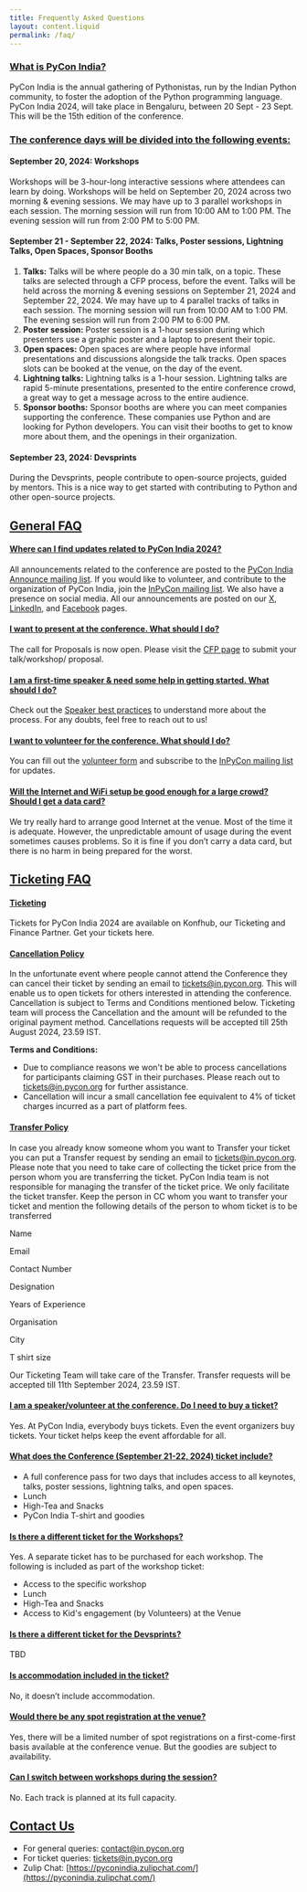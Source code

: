 ```yaml
---
title: Frequently Asked Questions
layout: content.liquid
permalink: /faq/
---
```


<a class="anchor" id="pycon"></a>

### [What is PyCon India?](#pycon)
PyCon India is the annual gathering of Pythonistas, run by the Indian Python community, to foster the adoption of the Python programming language. PyCon India 2024, will take place in Bengaluru, between 20 Sept - 23 Sept. This will be the 15th edition of the conference.

<a class="anchor" id="conference"></a>

### [The conference days will be divided into the following events:](#conference)

#### September 20, 2024: Workshops
Workshops will be 3-hour-long interactive sessions where attendees can learn by doing. Workshops will be held on September 20, 2024 across two morning & evening sessions. We may have up to 3 parallel workshops in each session. The morning session will run from 10:00 AM to 1:00 PM. The evening session will run from 2:00 PM to 5:00 PM.

#### September 21 - September 22, 2024: Talks, Poster sessions, Lightning Talks, Open Spaces, Sponsor Booths
1. **Talks:** Talks will be where people do a 30 min talk, on a topic. These talks are selected through a CFP process, before the event. Talks will be held across the morning & evening sessions on September 21, 2024 and September 22, 2024. We may have up to 4 parallel tracks of talks in each session. The morning session will run from 10:00 AM to 1:00 PM. The evening session will run from 2:00 PM to 6:00 PM.
2. **Poster session:** Poster session is a 1-hour session during which presenters use a graphic poster and a laptop to present their topic.
3. **Open spaces:** Open spaces are where people have informal presentations and discussions alongside the talk tracks. Open spaces slots can be booked at the venue, on the day of the event.
4. **Lightning talks:** Lightning talks is a 1-hour session. Lightning talks are rapid 5-minute presentations, presented to the entire conference crowd, a great way to get a message across to the entire audience.
5. **Sponsor booths:** Sponsor booths are where you can meet companies supporting the conference. These companies use Python and are looking for Python developers. You can visit their booths to get to know more about them, and the openings in their organization.

#### September 23, 2024: Devsprints
During the Devsprints, people contribute to open-source projects, guided by mentors. This is a nice way to get started with contributing to Python and other open-source projects.

<a class="anchor" id="general"></a>

[General FAQ](#general)
--------

<a class="anchor" id="general_updates"></a>

#### [Where can I find updates related to PyCon India 2024?](#general_updates)
All announcements related to the conference are posted to the [PyCon India Announce mailing list](https://mail.python.org/mailman3/lists/inpycon-announce.python.org/). If you would like to volunteer, and contribute to the organization of PyCon India, join the [InPyCon mailing list](https://mail.python.org/mailman/listinfo/inpycon). We also have a presence on social media. All our announcements are posted on our [X](https://x.com/pyconindia), [LinkedIn](https://linkedin.com/company/pyconindia), and [Facebook](https://www.facebook.com/PyConIndia/) pages.

<a class="anchor" id="general_present"></a>

#### [I want to present at the conference. What should I do?](#general_present)
The call for Proposals is now open. Please visit the [CFP page](https://in.pycon.org/cfp/2024/proposals/) to submit your talk/workshop/ proposal.

<a class="anchor" id="general_first_time"></a>

#### [I am a first-time speaker & need some help in getting started. What should I do?](#general_first_time)
Check out the [Speaker best practices](https://github.com/pythonindia/junction/wiki/Speaker-best-practices) to understand more about the process. For any doubts, feel free to reach out to us!

<a class="anchor" id="general_volunteer"></a>

#### [I want to volunteer for the conference. What should I do?](#general_volunteer)
You can fill out the [volunteer form](https://docs.google.com/forms/d/e/1FAIpQLSeJ9cKrN9HFX-GSHgYepjYRBzYIMbu4NONCrpw8rcEQKBRv9w/viewform) and subscribe to the [InPyCon mailing list](https://mail.python.org/mailman/listinfo/inpycon) for updates.

<a class="anchor" id="general_internet"></a>

#### [Will the Internet and WiFi setup be good enough for a large crowd? Should I get a data card?](#general_internet)
We try really hard to arrange good Internet at the venue. Most of the time it is adequate. However, the unpredictable amount of usage during the event sometimes causes problems. So it is fine if you don’t carry a data card, but there is no harm in being prepared for the worst.

<a class="anchor" id="ticketing"></a>

[Ticketing FAQ](#ticketing)
---------

<a class="anchor" id="ticketing_konfhub"></a>

#### [Ticketing](#ticketing_konfhub)
Tickets for PyCon India 2024 are available on Konfhub, our Ticketing and Finance Partner. Get your tickets here.

<a class="anchor" id="ticketing_cancellation"></a>

#### [Cancellation Policy](#ticketing_cancellation)
In the unfortunate event where people cannot attend the Conference they can cancel their ticket by sending an email to tickets@in.pycon.org. This will enable us to open tickets for others interested in attending the conference. Cancellation is subject to Terms and Conditions mentioned below. Ticketing team will process the Cancellation and the amount will be refunded to the original payment method. Cancellations requests will be accepted till 25th August 2024, 23.59 IST.

**Terms and Conditions:**
- Due to compliance reasons we won't be able to process cancellations for participants claiming GST in their purchases. Please reach out to tickets@in.pycon.org for further assistance.
- Cancellation will incur a small cancellation fee equivalent to 4% of ticket charges incurred as a part of platform fees.

<a class="anchor" id="ticketing_transfer_policy"></a>

#### [Transfer Policy](#ticketing_transfer_policy)
In case you already know someone whom you want to Transfer your ticket you can put a Transfer request by sending an email to tickets@in.pycon.org. Please note that you need to take care of collecting the ticket price from the person whom you are transferring the ticket. PyCon India team is not responsible for managing the transfer of the ticket price. We only facilitate the ticket transfer. Keep the person in CC whom you want to transfer your ticket and mention the following details of the person to whom ticket is to be transferred

Name

Email

Contact Number

Designation

Years of Experience

Organisation

City

T shirt size

Our Ticketing Team will take care of the Transfer. Transfer requests will be accepted till 11th September 2024, 23.59 IST.

<a class="anchor" id="ticketing_speaker"></a>

#### [I am a speaker/volunteer at the conference. Do I need to buy a ticket?](#ticketing_speaker)
Yes. At PyCon India, everybody buys tickets. Even the event organizers buy tickets. Your ticket helps keep the event affordable for all.

<a class="anchor" id="ticketing_conference"></a>

#### [What does the Conference (September 21-22, 2024) ticket include?](#ticketing_conference)
- A full conference pass for two days that includes access to all keynotes, talks, poster sessions, lightning talks, and open spaces.
- Lunch
- High-Tea and Snacks
- PyCon India T-shirt and goodies

<a class="anchor" id="ticketing_workshop"></a>

#### [Is there a different ticket for the Workshops?](#ticketing_workshop)
Yes. A separate ticket has to be purchased for each workshop. The following is included as part of the workshop ticket:
- Access to the specific workshop
- Lunch
- High-Tea and Snacks
- Access to Kid's engagement (by Volunteers) at the Venue

<a class="anchor" id="ticketing_devsprints"></a>

#### [Is there a different ticket for the Devsprints?](#ticketing_devsprints)
TBD

<a class="anchor" id="ticketing_accomodation"></a>

#### [Is accommodation included in the ticket?](#ticketing_accomodation)
No, it doesn’t include accommodation.

<a class="anchor" id="ticketing_registration"></a>

#### [Would there be any spot registration at the venue?](#ticketing_registration)
Yes, there will be a limited number of spot registrations on a first-come-first basis available at the conference venue. But the goodies are subject to availability.

<a class="anchor" id="ticketing_session"></a>

#### [Can I switch between workshops during the session?](#ticketing_session)
No. Each track is planned at its full capacity.

<a class="anchor" id="contact-us"></a>

[Contact Us](#contact-us)
--------

- For general queries: [contact@in.pycon.org](mailto:contact@in.pycon.org)
- For ticket queries: [tickets@in.pycon.org](mailto:tickets@in.pycon.org)
- Zulip Chat: [https://pyconindia.zulipchat.com/](https://pyconindia.zulipchat.com/)
